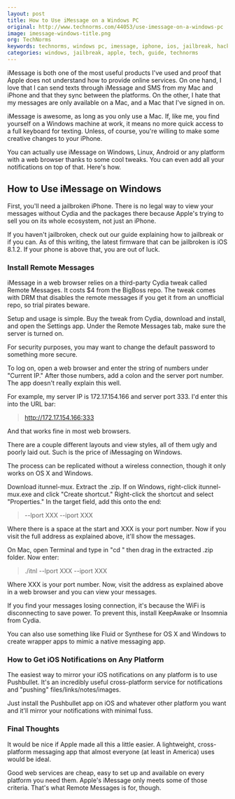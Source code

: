 ```yaml
---
layout: post
title: How to Use iMessage on a Windows PC
original: http://www.technorms.com/44053/use-imessage-on-a-windows-pc
image: imessage-windows-title.png
org: TechNorms
keywords: technorms, windows pc, imessage, iphone, ios, jailbreak, hack, desktop messaging
categories: windows, jailbreak, apple, tech, guide, technorms
---
```


iMessage is both one of the most useful products I've used and proof that Apple does not understand how to provide online services. On one hand, I love that I can send texts through iMessage and SMS from my Mac and iPhone and that they sync between the platforms. On the other, I hate that my messages are only available on a Mac, and a Mac that I've signed in on. 

<!--break-->

iMessage is awesome, as long as you only use a Mac. If, like me, you find yourself on a Windows machine at work, it means no more quick access to a full keyboard for texting. Unless, of course, you're willing to make some creative changes to your iPhone. 

You can actually use iMessage on Windows, Linux, Android or any platform with a web browser thanks to some cool tweaks. You can even add all your notifications on top of that. Here's how. 

## How to Use iMessage on Windows

First, you'll need a jailbroken iPhone. There is no legal way to view your messages without Cydia and the packages there because Apple's trying to sell you on its whole ecosystem, not just an iPhone. 

If you haven't jailbroken, check out our guide explaining how to jailbreak or if you can. As of this writing, the latest firmware that can be jailbroken is iOS 8.1.2. If your phone is above that, you are out of luck. 

### Install Remote Messages

iMessage in a web browser relies on a third-party Cydia tweak called Remote Messages. It costs $4 from the BigBoss repo. The tweak comes with DRM that disables the remote messages if you get it from an unofficial repo, so trial pirates beware. 

Setup and usage is simple. Buy the tweak from Cydia, download and install, and open the Settings app. Under the Remote Messages tab, make sure the server is turned on. 

For security purposes, you may want to change the default password to something more secure. 

To log on, open a web browser and enter the string of numbers under "Current IP." After those numbers, add a colon and the server port number. The app doesn't really explain this well. 

For example, my server IP is 172.17.154.166 and server port 333. I'd enter this into the URL bar: 

> http://172.17.154.166:333

And that works fine in most web browsers. 

There are a couple different layouts and view styles, all of them ugly and poorly laid out. Such is the price of iMessaging on Windows. 

The process can be replicated without a wireless connection, though it only works on OS X and Windows. 

Download itunnel-mux. Extract the .zip. If on Windows, right-click itunnel-mux.exe and click "Create shortcut." Right-click the shortcut and select "Properties." In the target field, add this onto the end:

>  --lport XXX --iport XXX

Where there is a space at the start and XXX is your port number. Now if you visit the full address as explained above, it'll show the messages. 

On Mac, open Terminal and type in "cd " then drag in the extracted .zip folder. Now enter:

> ./itnl --lport XXX --iport XXX

Where XXX is your port number. Now, visit the address as explained above in a web browser and you can view your messages. 

If you find your messages losing connection, it's because the WiFi is disconnecting to save power. To prevent this, install KeepAwake or Insomnia from Cydia. 

You can also use something like Fluid or Synthese for OS X and Windows to create wrapper apps to mimic a native messaging app. 

### How to Get iOS Notifications on Any Platform

The easiest way to mirror your iOS notifications on any platform is to use Pushbullet. It's an incredibly useful cross-platform service for notifications and "pushing" files/links/notes/images. 

Just install the Pushbullet app on iOS and whatever other platform you want and it'll mirror your notifications with minimal fuss. 

### Final Thoughts

It would be nice if Apple made all this a little easier. A lightweight, cross-platform messaging app that almost everyone (at least in America) uses would be ideal. 

Good web services are cheap, easy to set up and available on every platform you need them. Apple's iMessage only meets some of those criteria. That's what Remote Messages is for, though. 